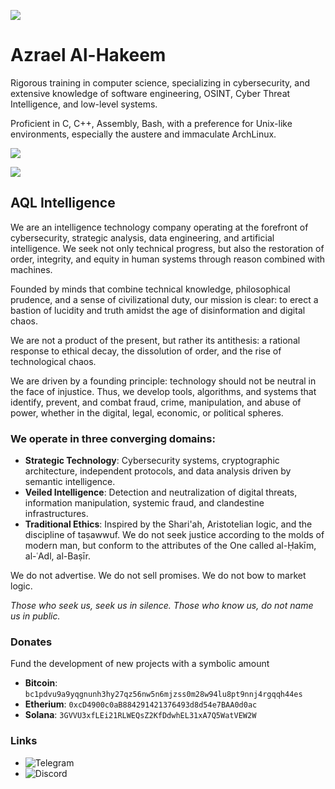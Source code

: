 ![](https://komarev.com/ghpvc/?username=azrael-sec)

# Azrael Al-Hakeem
Rigorous training in computer science, specializing in cybersecurity, and extensive knowledge of software engineering, OSINT, Cyber Threat Intelligence, and low-level systems.

Proficient in C, C++, Assembly, Bash, with a preference for Unix-like environments, especially the austere and immaculate ArchLinux.

![](https://skillicons.dev/icons?i=c,cpp,wasm,bash,lua,qt,gtk,vim,linux,matlab)

![](https://github-readme-stats.vercel.app/api/top-langs/?username=azrael-sec&hide_progress=false&theme=dark)

## AQL Intelligence
We are an intelligence technology company operating at the forefront of cybersecurity, strategic analysis, data engineering, and artificial intelligence. 
We seek not only technical progress, but also the restoration of order, integrity, and equity in human systems through reason combined with machines.

Founded by minds that combine technical knowledge, philosophical prudence, and a sense of civilizational duty, our mission is clear: to erect a bastion of lucidity and truth amidst the age of disinformation and digital chaos.

We are not a product of the present, but rather its antithesis: a rational response to ethical decay, the dissolution of order, and the rise of technological chaos.

We are driven by a founding principle: technology should not be neutral in the face of injustice. Thus, we develop tools, algorithms, and systems that identify, prevent, and combat fraud, crime, manipulation, and abuse of power, whether in the digital, legal, economic, or political spheres.

### We operate in three converging domains:
- **Strategic Technology**: Cybersecurity systems, cryptographic architecture, independent protocols, and data analysis driven by semantic intelligence.
- **Veiled Intelligence**: Detection and neutralization of digital threats, information manipulation, systemic fraud, and clandestine infrastructures.
- **Traditional Ethics**: Inspired by the Shari'ah, Aristotelian logic, and the discipline of taṣawwuf. We do not seek justice according to the molds of modern man, but conform to the attributes of the One called al-Ḥakīm, al-ʿAdl, al-Baṣīr.

We do not advertise. We do not sell promises. We do not bow to market logic.

*Those who seek us, seek us in silence.*
*Those who know us, do not name us in public.*

### Donates
Fund the development of new projects with a symbolic amount
- **Bitcoin**: `bc1pdvu9a9yqgnunh3hy27qz56nw5n6mjzss0m28w94lu8pt9nnj4rgqqh44es`
- **Etherium**: `0xcD4900c0aB884291421376493d8d54e7BAA0d0ac`
- **Solana**: `3GVVU3xfLEi21RLWEQsZ2KfDdwhEL31xA7Q5WatVEW2W`

### Links

- ![Telegram](https://t.me/AQL_intell)
- ![Discord](https://discord.gg/HNV4F7wMh9 )
